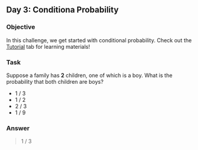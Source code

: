 [comment]: <> (Written: 06-Apr-2020)

## Day 3: Conditiona Probability
### Objective
In this challenge, we get started with conditional probability. Check out the [Tutorial](https://www.hackerrank.com/challenges/s10-mcq-4/tutorial) tab for learning materials!

### Task
Suppose a family has **2** children, one of which is a boy. What is the probability that both children are boys?
* 1 / 3
* 1 / 2
* 2 / 3
* 1 / 9

### Answer
> 1 / 3
